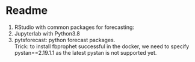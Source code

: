 # Readme

1. RStudio with common packages for forecasting: 
2. Jupyterlab with Python3.8
3. pytsforecast: python forecast packages. <br>
	Trick: to install fbprophet successful in the docker, we need to specify pystan==2.19.1.1 as the latest pystan is not supported yet. 
